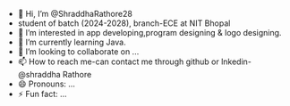- 👋 Hi, I’m @ShraddhaRathore28
- student of batch (2024-2028), branch-ECE at NIT Bhopal
- 👀 I’m interested in app developing,program designing & logo designing.
- 🌱 I’m currently learning Java.
- 💞️ I’m looking to collaborate on ...
- 📫 How to reach me-can contact me through github or lnkedin-@shraddha Rathore
- 😄 Pronouns: ...
- ⚡ Fun fact: ...

<!---
ShraddhaRathore28/ShraddhaRathore28 is a ✨ special ✨ repository because its `README.md` (this file) appears on your GitHub profile.
You can click the Preview link to take a look at your changes.
--->
